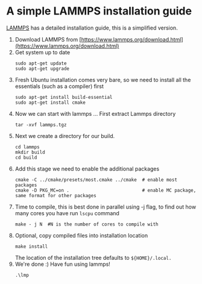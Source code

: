 # A simple LAMMPS installation guide

[LAMMPS](https://www.lammps.org/) has a detailed installation guide, this is a simplified version. 

1. Download LAMMPS from [https://www.lammps.org/download.html](https://www.lammps.org/download.html)
2. Get system up to date
   ```
   sudo apt-get update
   sudo apt-get upgrade
   ```
3. Fresh Ubuntu installation comes very bare, so we need to install all the essentials (such as a compiler) first
   ```
   sudo apt-get install build-essential
   sudo apt-get install cmake
   ```
4. Now we can start with lammps ... First extract Lammps directory
   ```
   tar -xvf lammps.tgz
   ```
5. Next we create a directory for our build. 
   ```
   cd lammps
   mkdir build
   cd build
   ```
6. Add this stage we need to enable the additional packages
   ```
   cmake -C ../cmake/presets/most.cmake ../cmake  # enable most packages
   cmake -D PKG_MC=on .                           # enable MC package, same format for other packages
   ```
7. Time to compile, this is best done in parallel using -j flag, to find out how many cores you have run `lscpu` command
   ```
   make - j N  #N is the number of cores to compile with
   ```
8. Optional, copy compiled files into installation location
   ```
   make install   
   ```
   The location of the installation tree defaults to `${HOME}/.local.`
9. We're done :) Have fun using lammps!
   ```
   .\lmp
   ```  
